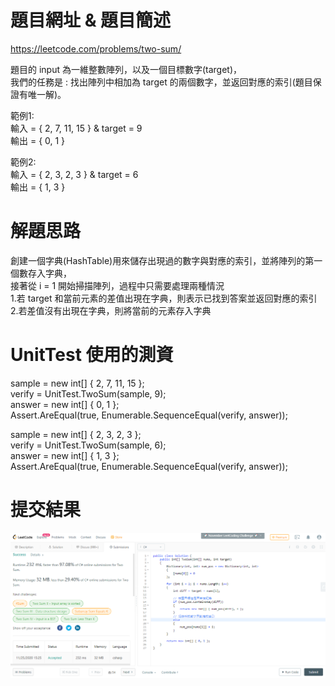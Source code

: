 # 題目網址 & 題目簡述  
https://leetcode.com/problems/two-sum/  
  
題目的 input 為一維整數陣列，以及一個目標數字(target)，  
我們的任務是 : 找出陣列中相加為 target 的兩個數字，並返回對應的索引(題目保證有唯一解)。  
  
範例1:  
輸入 = { 2, 7, 11, 15 } & target = 9  
輸出 = { 0, 1 }  
  
範例2:  
輸入 = { 2, 3, 2, 3  } & target = 6  
輸出 = { 1, 3 }  
  
# 解題思路  
創建一個字典(HashTable)用來儲存出現過的數字與對應的索引，並將陣列的第一個數存入字典，  
接著從 i = 1 開始掃描陣列，過程中只需要處理兩種情況  
1.若 target 和當前元素的差值出現在字典，則表示已找到答案並返回對應的索引  
2.若差值沒有出現在字典，則將當前的元素存入字典  
  
# UnitTest 使用的測資  
sample = new int[] { 2, 7, 11, 15 };  
verify = UnitTest.TwoSum(sample, 9);  
answer = new int[] { 0, 1 };  
Assert.AreEqual(true, Enumerable.SequenceEqual(verify, answer));  
  
sample = new int[] { 2, 3, 2, 3 };  
verify = UnitTest.TwoSum(sample, 6);  
answer = new int[] { 1, 3 };  
Assert.AreEqual(true, Enumerable.SequenceEqual(verify, answer));  
  
# 提交結果  
![image](https://raw.githubusercontent.com/Jacky20200711/LeetCode/master/Q1(Two%20Sum)/SuccessShot.PNG)  
&emsp;  
&emsp;  
